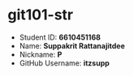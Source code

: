 # git101-str

* Student ID: **6610451168**
* Name: **Suppakrit Rattanajitdee**
* Nickname: **P**
* GitHub Username: **itzsupp**

